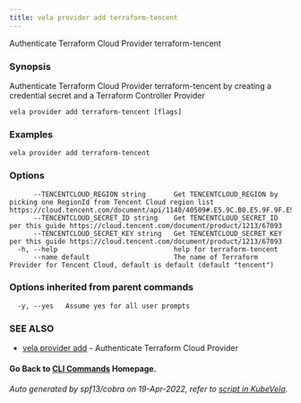 ```yaml
---
title: vela provider add terraform-tencent
---
```


Authenticate Terraform Cloud Provider terraform-tencent

### Synopsis

Authenticate Terraform Cloud Provider terraform-tencent by creating a credential secret and a Terraform Controller Provider

```
vela provider add terraform-tencent [flags]
```

### Examples

```
vela provider add terraform-tencent
```

### Options

```
      --TENCENTCLOUD_REGION string       Get TENCENTCLOUD_REGION by picking one RegionId from Tencent Cloud region list https://cloud.tencent.com/document/api/1140/40509#.E5.9C.B0.E5.9F.9F.E5.88.97.E8.A1.A8
      --TENCENTCLOUD_SECRET_ID string    Get TENCENTCLOUD_SECRET_ID per this guide https://cloud.tencent.com/document/product/1213/67093
      --TENCENTCLOUD_SECRET_KEY string   Get TENCENTCLOUD_SECRET_KEY per this guide https://cloud.tencent.com/document/product/1213/67093
  -h, --help                             help for terraform-tencent
      --name default                     The name of Terraform Provider for Tencent Cloud, default is default (default "tencent")
```

### Options inherited from parent commands

```
  -y, --yes   Assume yes for all user prompts
```

### SEE ALSO

* [vela provider add](vela_provider_add)	 - Authenticate Terraform Cloud Provider

#### Go Back to [CLI Commands](vela) Homepage.


###### Auto generated by spf13/cobra on 19-Apr-2022, refer to [script in KubeVela](https://github.com/kubevela/kubevela/tree/master/hack/docgen).
